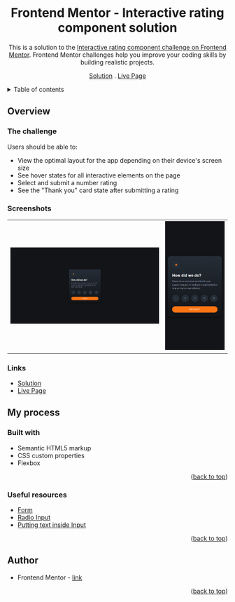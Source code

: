 <div align="center">

# Frontend Mentor - Interactive rating component solution

This is a solution to the [Interactive rating component challenge on Frontend Mentor](https://www.frontendmentor.io/challenges/interactive-rating-component-koxpeBUmI). Frontend Mentor challenges help you improve your coding skills by building realistic projects.

[Solution][solution-url] . [Live Page][live-page]

</div>

<details>
<summary>Table of contents</summary>

-   [Overview](#overview)
    -   [The challenge](#the-challenge)
    -   [Screenshots](#screenshots)
    -   [Links](#links)
-   [My process](#my-process)
    -   [Built with](#built-with)
    -   [Useful resources](#useful-resources)
-   [Author](#author)

</details>

## Overview

### The challenge

Users should be able to:

-   View the optimal layout for the app depending on their device's screen size
-   See hover states for all interactive elements on the page
-   Select and submit a number rating
-   See the "Thank you" card state after submitting a rating

### Screenshots

<table>
        <tr>
            <td>
                <img src="./screens/dsctp.png"
                    alt="Desktop solution" width="100%" title="Desktop solution"/>
            </td>
            <td>
                <img src="./screens/mobile_v1.png"
                    alt="Mobile solution" title="Mobile solution" width="100%" />
            </td>
        </tr>
</table>

### Links

-   [Solution][solution-url]
-   [Live Page][live-page]

## My process

### Built with

-   Semantic HTML5 markup
-   CSS custom properties
-   Flexbox

<p align="right">(<a href="#top">back to top</a>)</p>

### Useful resources

-   [Form](https://stackoverflow.com/questions/21397743/passing-html-input-value-as-a-javascript-function-parameter)
-   [Radio Input](https://stackoverflow.com/questions/45259139/how-to-put-text-inside-radio-button)
-   [Putting text inside Input](https://codepen.io/w3programmings/pen/zzRKpy)

<p align="right">(<a href="#top">back to top</a>)</p>

## Author

-   Frontend Mentor - [link](https://www.frontendmentor.io/profile/JCzyszczon)

<p align="right">(<a href="#top">back to top</a>)</p>

[live-page]: https://jczyszczon.github.io/interactive-rating-component/
[solution-url]: https://www.frontendmentor.io/solutions/responsive-interactive-rating-component-IH9xZTW7kw
